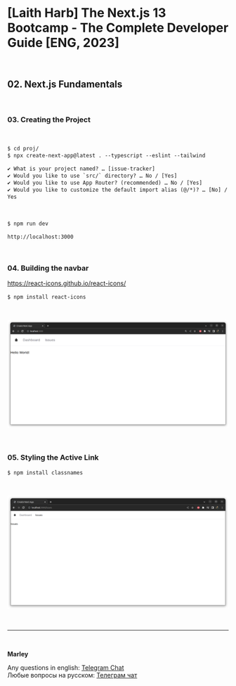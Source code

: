 # [Laith Harb] The Next.js 13 Bootcamp - The Complete Developer Guide [ENG, 2023]

<br/>

## 02. Next.js Fundamentals

<br/>

### 03. Creating the Project

<br/>

```
$ cd proj/
$ npx create-next-app@latest . --typescript --eslint --tailwind
```

```
✔ What is your project named? … [issue-tracker]
✔ Would you like to use `src/` directory? … No / [Yes]
✔ Would you like to use App Router? (recommended) … No / [Yes]
✔ Would you like to customize the default import alias (@/*)? … [No] / Yes
```

<br/>

```
$ npm run dev
```

```
http://localhost:3000
```

<br/>

### 04. Building the navbar

https://react-icons.github.io/react-icons/

```
$ npm install react-icons
```

<br/>

![Application](/img/pic-ch02-img01.png?raw=true)

<br/>

### 05. Styling the Active Link

```
$ npm install classnames
```

<br/>

![Application](/img/pic-ch02-img02.png?raw=true)

<br/>

---

<br/>

**Marley**

Any questions in english: <a href="https://jsdev.org/chat/">Telegram Chat</a>  
Любые вопросы на русском: <a href="https://jsdev.ru/chat/">Телеграм чат</a>
